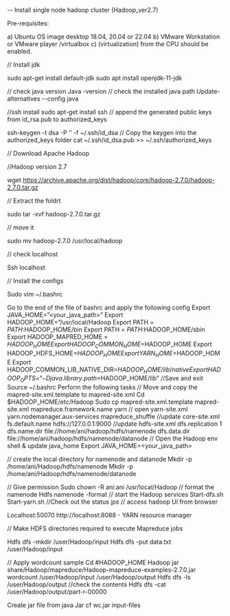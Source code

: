 -- Install single node hadoop cluster (Hadoop_ver2.7)

Pre-requisites: 

a)	Ubuntu OS image desktop 18.04, 20.04 or 22.04 
b)	VMware Workstation or VMware player /virtualbox
c)	 (virtualization) from the CPU should be enabled. 

// Install jdk 

sudo apt-get install default-jdk 
sudo apt install openjdk-11-jdk

// check java version 
Java -version
// check the installed java path
Update-alternatives --config java 

//ssh install
sudo apt-get install ssh
// append the generated public keys from id_rsa.pub to authorized_keys 

ssh-keygen -t dsa -P ‘’ -f ~/.ssh/id_dsa
// Copy the keygen into the authorized_keys folder
cat ~/.ssh/id_dsa.pub >> ~/.ssh/authorized_keys

// Download Apache Hadoop 

//Hadoop version 2.7

wget https://archive.apache.org/dist/hadoop/core/hadoop-2.7.0/hadoop-2.7.0.tar.gz

// Extract the foldrt

sudo tar -xvf hadoop-2.7.0.tar.gz

// move it

sudo mv hadoop-2.7.0 /usr/local/hadoop




// check localhost 

Ssh localhost

// Install the configs 

Sudo vim ~/.bashrc 

Go to the end of the file of bashrc and apply the following config
Export JAVA_HOME=”<your_java_path>”
Export HADOOP_HOME=”/usr/local/Hadoop
Export PATH = $PATH:$HADOOP_HOME/bin
Export PATH = $PATH:$HADOOP_HOME/sbin
Export HADOOP_MAPRED_HOME = $HADOOP_HOME
Export HADOOP_COMMON_HOME=$HADOOP_HOME
Export HADOOP_HDFS_HOME=$HADOOP_HOME
Export YARN_HOME=$HADOOP_HOME
Export HADOOP_COMMON_LIB_NATIVE_DIR=$HADOOP_HOME/lib/native
Export HADOOP_OPTS=”-Djava.library.path=$HADOOP_HOME/lib”
//Save and exit
Source ~/.bashrc 
Perform the following tasks
// Move and copy the mapred-site.xml.template to mapred-site.xml 
Cd $HADOOP_HOME/etc/Hadoop 
Sudo cp mapred-site.xml.template mapred-site.xml 
<configuration>
<property>
<name>mapreduce.framework.name</name>
<value>yarn</value>
</property>
</configuration>
// open yarn-site.xml
<configuration>
<property>
<name>yarn.nodemanager.aux-services</name>
<value>mapreduce_shuffle</value>
</property>
//update core-site.xml 
<property>
<name>fs.default.name</name>
<value>hdfs://127.0.0.1:9000</value>
</property>
</configuration>
//update hdfs-site.xml 
<configuration>
<property>
<name>dfs.replication</name>
<value>1 </value>
</property>
<property>
<name>dfs.name.dir</name>
<value>file://home/ani/hadoop/hdfs/namenode</value>
</property>
<property>
<name>dfs.data.dir</name>
<value>file://home/ani/hadoop/hdfs/namenode/datanode</value>
</property>
</configuration>
// Open the Hadoop env shell & update java_home
Export JAVA_HOME=<your_java_path>

// create the local directory for namenode and datanode
Mkdir -p /home/ani/Hadoop/hdfs/namenode
Mkdir -p /home/ani/Hadoop/hdfs/namenode/datanode

// Give permission
Sudo chown -R ani:ani /usr/local/Hadoop
// format the namenode 
Hdfs namenode -format 
// start the Hadoop services 
Start-dfs.sh 
Start-yarn.sh 
//Check out the status
jps
// access hadoop UI from browser 

Localhost:50070
http://localhost:8088 - YARN resource manager 

// Make HDFS directories required to execute Mapreduce jobs 

Hdfs dfs -mkdir /user/Hadoop/input 
Hdfs dfs -put data.txt /user/Hadoop/input 

// Apply wordcount sample 
Cd #HADOOP_HOME
Hadoop jar share/Hadoop/mapreduce/Hadoop-mapreduce-examples-2.7.0.jar wordcount /user/Hadoop/input /user/Hadoop/output 
Hdfs dfs -ls /user/Hadoop/output 
//check the contents 
Hdfs dfs -cat /user/Hadoop/output/part-r-00000

Create jar file from java 
Jar cf wc.jar input-files














 
